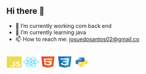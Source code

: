 ## Hi there 👋
- 🔭 I’m currently working com back end
- 🌱 I’m currently learning java
- 📫 How to reach me: josuedosantos02@gmail.co
<div style="display: inline_block"><br>
  <img align="center" alt="josu-Js" height="30" width="40" src="https://raw.githubusercontent.com/devicons/devicon/master/icons/javascript/javascript-plain.svg">
 
  <img align="center" alt="josu-React" height="30" width="40" src="https://raw.githubusercontent.com/devicons/devicon/master/icons/react/react-original.svg">
  <img align="center" alt="josu-HTML" height="30" width="40" src="https://raw.githubusercontent.com/devicons/devicon/master/icons/html5/html5-original.svg">
  <img align="center" alt="josu-CSS" height="30" width="40" src="https://raw.githubusercontent.com/devicons/devicon/master/icons/css3/css3-original.svg">
  <img align="center" alt="josu-Python" height="30" width="40" src="https://raw.githubusercontent.com/devicons/devicon/master/icons/python/python-original.svg">
 
</div>
